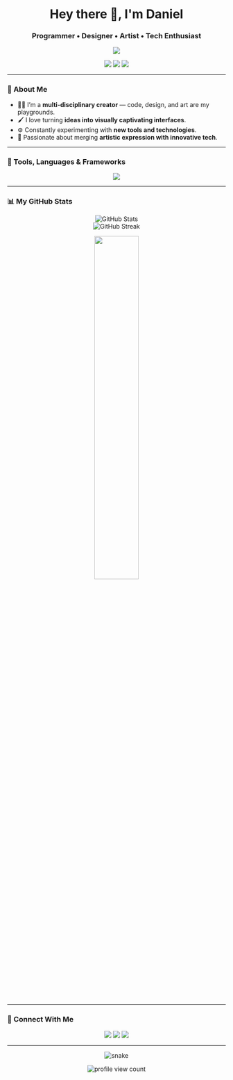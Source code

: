<h1 align="center">Hey there 👋, I'm Daniel</h1>
<h3 align="center">Programmer • Designer • Artist • Tech Enthusiast</h3>

<p align="center">
  <img src="https://readme-typing-svg.herokuapp.com/?lines=Creative+Coder;UX/UI+Designer;Digital+Artist;Tech+Lover&center=true&width=440&height=45&color=00F7FF&vCenter=true">
</p>

<p align="center">
  <a href="https://github.com/yourusername"><img src="https://img.shields.io/github/followers/yourusername?label=Follow&style=social"></a>
  <a href="mailto:youremail@example.com"><img src="https://img.shields.io/badge/-Gmail-D14836?style=flat-square&logo=gmail&logoColor=white"></a>
  <a href="https://linkedin.com/in/yourlinkedin" target="_blank"><img src="https://img.shields.io/badge/-LinkedIn-blue?style=flat-square&logo=linkedin"></a>
</p>

---

### 🎨 About Me
- 👨‍💻 I’m a **multi-disciplinary creator** — code, design, and art are my playgrounds.
- 🖌️ I love turning **ideas into visually captivating interfaces**.
- ⚙️ Constantly experimenting with **new tools and technologies**.
- 🚀 Passionate about merging **artistic expression with innovative tech**.

---

### 🧰 Tools, Languages & Frameworks
<p align="center">
  <img src="https://skillicons.dev/icons?i=html,css,js,ts,react,nextjs,nodejs,python,figma,ps,ai,blender,threejs,git,github,vscode&perline=8" />
</p>

---

### 📊 My GitHub Stats
<div align="center">
  <img src="https://github-readme-stats.vercel.app/api?username=canvexter&theme=tokyonight&show_icons=true" alt="GitHub Stats" style="max-width: 100%;" />
  <br />
  <img src="https://github-readme-streak-stats.herokuapp.com/?user=canvexter&theme=tokyonight" alt="GitHub Streak" style="max-width: 100%;" />
</div>


<p align="center">
  <img src="https://github-readme-stats.vercel.app/api/top-langs/?username=yourusername&layout=compact&theme=tokyonight" width="45%">
</p>

---

### 🔗 Connect With Me
<p align="center">
  <a href="https://linkedin.com/in/yourlinkedin"><img src="https://img.shields.io/badge/-LinkedIn-0A66C2?style=for-the-badge&logo=linkedin&logoColor=white"></a>
  <a href="mailto:youremail@example.com"><img src="https://img.shields.io/badge/-Email-EA4335?style=for-the-badge&logo=gmail&logoColor=white"></a>
  <a href="https://twitter.com/yourhandle"><img src="https://img.shields.io/badge/-Twitter-1DA1F2?style=for-the-badge&logo=twitter&logoColor=white"></a>
</p>

---

<!-- Optional: Contribution Snake Animation -->
<p align="center">
  <img src="https://raw.githubusercontent.com/yourusername/yourusername/output/github-contribution-grid-snake.svg" alt="snake" />
</p>

<p align="center">
  <img src="https://komarev.com/ghpvc/?username=yourusername&style=flat-square&color=blue" alt="profile view count" />
</p>
